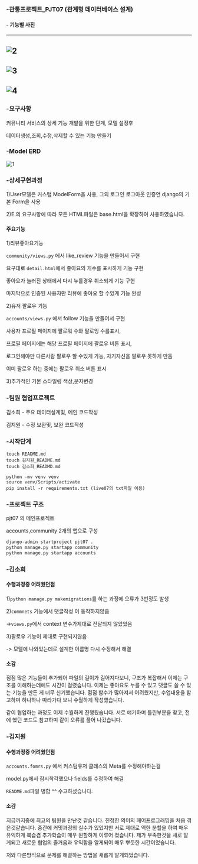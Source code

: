 ### -관통프로젝트_PJT07 (관계형 데이터베이스 설계)

#### - 기능별 사진
---

![2](/uploads/d6ea8276f29e89cad69b613ed80aaf22/2.JPG)
---

![3](/uploads/44bd1584e8d2e16ccd381c4b05fbaf8b/3.JPG)
---

![4](/uploads/071e55ce0d4bc4d3bfdc7eec981dff10/4.JPG)
---

### -요구사항

커뮤니티 서비스의 상세 기능 개발을 위한 단계, 모델 설정후

데이터생성,조회,수정,삭제할 수 있는 기능 만들기



### -Model ERD
![1](/uploads/5814a5e38fe5f8ed2ab953ee5245cc5a/1.JPG)


### -상세구현과정

1)User모델은 커스텀 ModelForm을 사용, 그외 로그인 로그아웃 인증언 django의 기본 Form을 사용



2)E.의 요구사항에 따라 모든 HTML파일은 base.html을 확장하여 사용하였습니다.



#### 주요기능

1)리뷰좋아요기능

`community/views.py` 에서 like_review 기능을 만들어서 구현

요구대로 `detail.html`에서 좋아요의  개수를 표시하게 기능 구현

좋아요가 눌러진 상태에서 다시 누를경우 취소되게 기능 구현

마지막으로 인증된 사용자만 리뷰에 좋아요 할 수있게 기능 완성



2)유저 팔로우 기능

`accounts/views.py` 에서 follow 기능을 만들어서 구현

사용자 프로필 페이지에 팔로워 수와 팔로잉 수를표시,

프로필 페이지에는 해당 프로필 페이지에 팔로우 버튼 표시,

로그인해야만 다른사람 팔로우 할 수있게 가능, 자기자신을 팔로우 못하게 만듬

이미 팔로우 하는 중에는 팔로우 취소 버튼 표시



3)추가적인 기본 스타일링 색상,문자변경





### -팀원 협업프로젝트

김소희 - 주요 데이터설계및, 메인 코드작성

김지원 - 수정 보완및, 보완 코드작성



### -시작단계

```
touch README.md
touch 김지원_README.md
touch 김소희_READMD.md

python -mv venv venv
source venv/Scripts/activate
pip install -r requirements.txt (live07의 txt파일 이용)
```





### -프로젝트 구조

pjt07 의 메인프로젝트

accounts,community 2개의 앱으로 구성

```python
django-admin startproject pjt07 .
python manage.py startapp community
python manage.py startapp accounts
```



### -김소희

#### 수행과정중 어려웠던점

1)`python manage.py makemigrations`를 하는 과정에 오류가 3번정도 발생

2)`commnets` 기능에서 댓글작성 이 동작하지않음

->`views.py`에서 context 변수가제대로 전달되지 않았었음

3)팔로우 기능이 제대로 구현되지않음

 -> 모델에 나와있는데로 설계한 이름명 다시 수정해서 해결

#### 소감

점점 많은 기능들이 추가되어 파일의 길이가 길어지다보니, 구조가 복잡해서 이제는 구조를 이해하는데에도 시간이 걸렸습니다. 이제는 좋아요도 누를 수 있고 댓글도 쓸 수 있는 기능을 만든 게 너무 신기했습니다. 점점 함수가 많아져서 어려웠지만, 수업내용을 참고하며 하나하나 따라가다 보니 수월하게 작성했습니다. 

같이 협업하는 과정도 이제 수월하게 진행됬습니다. 서로 얘기하며 틀린부분을 찾고, 전에 했던 코드도 참고하며 같이 오류를 풀어 나갔습니다. 



### -김지원

#### 수행과정중 어려웠던점

`accounts.fomrs.py` 에서  커스텀유저 클래스의 Meta를 수정해야하는걸

model.py에서 잠시착각했으나 fields를 수정하여 해결

`README.md`파일 병합 ^^ 수고하셨습니다.

#### 소감

지금까지중에 최고의 팀원을 만난것 같습니다. 진정한 의미의 페어프로그래밍을 처음 겪은것같습니다. 중간에 커밋과정의 실수가 있었지만 서로 제대로 역한 분할을 하여 매우 유익하게 복습겸 추가학습이 매우 원할하게 이루어 졌습니다. 
제가 부족한것을 새로 알게되고 새로운 협업의 즐거움과 유익함을 알게되어 매우 뿌듯한 시간이었습니다.

저와 다른방식으로 문제를 해결하는 방법을 새롭게 알게되었습니다.
